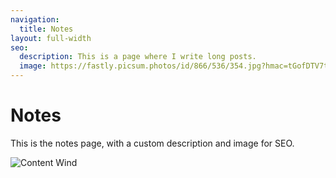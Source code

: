 ```yaml
---
navigation:
  title: Notes
layout: full-width
seo:
  description: This is a page where I write long posts.
  image: https://fastly.picsum.photos/id/866/536/354.jpg?hmac=tGofDTV7tl2rprappPzKFiZ9vDh5MKj39oa2D--gqhA
---
```


# Notes

This is the notes page, with a custom description and image for SEO.

![Content Wind](/cover.jpg)
